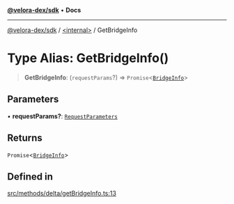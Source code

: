 [**@velora-dex/sdk**](../../README.md) • **Docs**

***

[@velora-dex/sdk](../../globals.md) / [\<internal\>](../README.md) / GetBridgeInfo

# Type Alias: GetBridgeInfo()

> **GetBridgeInfo**: (`requestParams`?) => `Promise`\<[`BridgeInfo`](../../type-aliases/BridgeInfo.md)\>

## Parameters

• **requestParams?**: [`RequestParameters`](RequestParameters.md)

## Returns

`Promise`\<[`BridgeInfo`](../../type-aliases/BridgeInfo.md)\>

## Defined in

[src/methods/delta/getBridgeInfo.ts:13](https://github.com/paraswap/paraswap-sdk/blob/master/src/methods/delta/getBridgeInfo.ts#L13)
